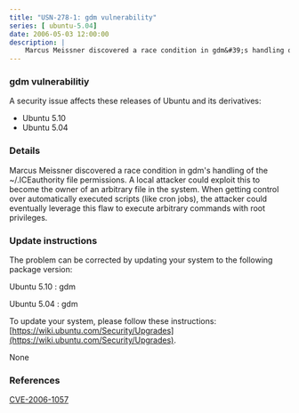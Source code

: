 ```yaml
---
title: "USN-278-1: gdm vulnerability"
series: [ ubuntu-5.04]
date: 2006-05-03 12:00:00
description: |
    Marcus Meissner discovered a race condition in gdm&#39;s handling of the ~/.ICEauthority file permissions. A local attacker could exploit this to become the owner of an arbitrary file in the system. When getting control over automatically executed scripts (like cron jobs), the attacker could eventually leverage this flaw to execute arbitrary commands with root privileges.
--- 
```

 
 


### gdm vulnerabilitiy

A security issue affects these releases of Ubuntu and its derivatives:

* Ubuntu 5.10
* Ubuntu 5.04

### Details

Marcus Meissner discovered a race condition in gdm&#39;s handling of the ~/.ICEauthority file permissions. A local attacker could exploit this to become the owner of an arbitrary file in the system. When getting control over automatically executed scripts (like cron jobs), the attacker could eventually leverage this flaw to execute arbitrary commands with root privileges.

### Update instructions

The problem can be corrected by updating your system to the following package version:

Ubuntu 5.10
 : gdm 

Ubuntu 5.04
 : gdm 

To update your system, please follow these instructions: [https://wiki.ubuntu.com/Security/Upgrades](https://wiki.ubuntu.com/Security/Upgrades).

None

### References

 
 [CVE-2006-1057](http://people.ubuntu.com/~ubuntu-security/cve/CVE-2006-1057)
 

